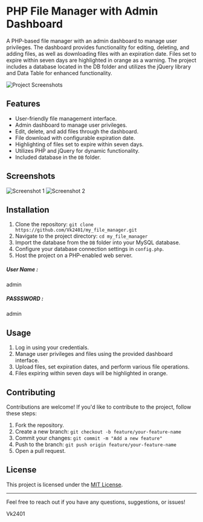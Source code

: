 # PHP File Manager with Admin Dashboard

A PHP-based file manager with an admin dashboard to manage user privileges. The dashboard provides functionality for editing, deleting, and adding files, as well as downloading files with an expiration date. Files set to expire within seven days are highlighted in orange as a warning. The project includes a database located in the DB folder and utilizes the jQuery library and Data Table for enhanced functionality.

![Project Screenshots](/screenshots)

## Features

- User-friendly file management interface.
- Admin dashboard to manage user privileges.
- Edit, delete, and add files through the dashboard.
- File download with configurable expiration date.
- Highlighting of files set to expire within seven days.
- Utilizes PHP and jQuery for dynamic functionality.
- Included database in the `DB` folder.

## Screenshots

![Screenshot 1](/screenshots/screenshot1.png)
![Screenshot 2](/screenshots/screenshot2.png)

## Installation

1. Clone the repository: `git clone https://github.com/Vk2401/my_file_manager.git`
2. Navigate to the project directory: `cd my_file_manager`
3. Import the database from the `DB` folder into your MySQL database.
4. Configure your database connection settings in `config.php`.
5. Host the project on a PHP-enabled web server.
 <h5>User Name :</h5>admin <h5>PASSSWORD :</h5>admin

## Usage

1. Log in using your credentials.
2. Manage user privileges and files using the provided dashboard interface.
3. Upload files, set expiration dates, and perform various file operations.
4. Files expiring within seven days will be highlighted in orange.

## Contributing

Contributions are welcome! If you'd like to contribute to the project, follow these steps:

1. Fork the repository.
2. Create a new branch: `git checkout -b feature/your-feature-name`
3. Commit your changes: `git commit -m "Add a new feature"`
4. Push to the branch: `git push origin feature/your-feature-name`
5. Open a pull request.

## License

This project is licensed under the [MIT License](LICENSE).

---

Feel free to reach out if you have any questions, suggestions, or issues!

Vk2401
